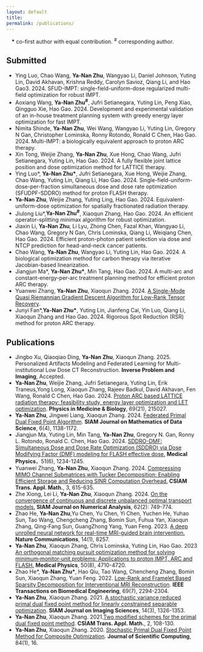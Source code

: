 ```yaml
---
layout: default
title:
permalink: /publications/
---
```

&emsp;**\*** co-first author with equal contribution.
*<sup>#</sup>* corresponding author.
## Submitted
- Ying Luo, Chao Wang, **Ya-Nan Zhu**, Wangyao Li, Daniel Johnson, Yuting Lin, David Akhavan, Krishna Reddy, Carolyn Savioz, Qiang Li, and Hao Gao3. 2024. SFUD-IMPT: single-field-uniform-dose regularized multi-field optimization for robust IMPT.
- Aoxiang Wang, **Ya-Nan Zhu<sup>#</sup>**, Jufri Setianegara, Yuting Lin, Peng Xiao, Qingguo Xie, Hao Gao. 2024. Development and experimental validation of an in-house treatment planning system with greedy energy layer optimization for fast IMPT.
- Nimita Shinde, **Ya-Nan Zhu**, Wei Wang, Wangyao Li, Yuting Lin, Gregory N Gan, Christopher Lominska, Ronny Rotondo, Ronald C Chen, Hao Gao. 2024. Multi-IMPT: a biologically equivalent approach to proton ARC therapy.
- Xin Tong, Weijie Zhang, **Ya-Nan Zhu**, Xue Hong, Chao Wang, Jufri Setianegara, Yuting Lin, Hao Gao. 2024. A fully flexible joint lattice position and dose optimization method for LATTICE therapy.
- Ying Luo\*, **Ya-Nan Zhu\***, Jufri Setianegara, Xue Hong, Weijie Zhang, Chao Wang, Yuting Lin, Qiang Li, Hao Gao. 2024. Single-field-uniform-dose-per-fraction simultaneous dose and dose rate optimization (SFUDPF-SDDRO) method for proton FLASH therapy.
- **Ya-Nan Zhu**, Weijie Zhang, Yuting Ling, Hao Gao. 2024. Equivalent-uniform-dose optimization for spatially fractionated radiation therapy.
- Jiulong Liu\*,**Ya-Nan Zhu<sup>#</sup>**, Xiaoqun Zhang, Hao Gao. 2024. An efficient operator-splitting minimax algorithm for robust optimization.
- Jiaxin Li, **Ya-Nan Zhu**, Li Lyu, Zhong Chen, Fazal Khan, Wangyao Li, Chao Wang, Gregory N Gan, Chris Lominska, Qiang Li, Weiqiang Chen, Hao Gao. 2024. Efficient proton-photon patient selection via dose and NTCP prediction for head-and-neck cancer patients.
- Chao Wang, **Ya-Nan Zhu**, Wangyao Li, Yuting Lin, Hao Gao. 2024. A biological optimization method for carbon therapy via iterative Jacobian-based linearization.
- Jiangjun Ma\*, **Ya-Nan Zhu\***,  Min Tang, Hao Gao. 2024. A multi-arc and constant-energy-per-arc treatment planning method for efficient proton ARC therapy.
- Yuanwei Zhang, **Ya-Nan Zhu**, Xiaoqun Zhang. 2024. [A Single-Mode Quasi Riemannian Gradient Descent Algorithm for Low-Rank Tensor Recovery](https://arxiv.org/abs/2401.15925).
- Junyi Fan\*,**Ya-Nan Zhu\***, Yuting Lin, Jianfeng Cai, Yin Luo, Qiang Li, Xiaoqun Zhang and Hao Gao. 2024. Rigorous Spot Reduction (RSR) method for proton ARC therapy.


## Publications
- Jingbo Xu, Qiaoqiao Ding, **Ya-Nan Zhu**, Xiaoqun Zhang. 2025. Personalized Artifacts Modeling and Federated Learning for Multi-institutional Low Dose CT Reconstruction. **Inverse Problem and Imaging**, Accepted.
- **Ya-Nan Zhu**, Weijie Zhang, Jufri Setianegara, Yuting Lin, Erik Traneus,Yong Long, Xiaoqun Zhang, Rajeev Badkul, David Akhavan, Fen Wang, Ronald C Chen,
  Hao Gao. 2024. [Proton ARC based LATTICE radiation therapy: feasibility study, energy layer optimization and LET optimization](https://iopscience.iop.org/article/10.1088/1361-6560/ad8855). **Physics in Medicine & Biology**, 69(21), 215027.
- **Ya-Nan Zhu**, Jingwei Liang, Xiaoqun Zhang. 2024. [Federated Primal Dual Fixed Point Algorithm](https://epubs.siam.org/doi/full/10.1137/23M1565528). **SIAM Journal on Mathematics of Data Science**, 6(4), 1138-1172.
- Jiangjun Ma, Yuting Lin, Min Tang, **Ya-Nan Zhu**, Gregory N. Gan, Ronny L. Rotondo, Ronald C. Chen, Hao Gao. 2024. [SDDRO-DMF: Simultaneous Dose and Dose Rate Optimization (SDDRO) via Dose Modifying Factor (DMF) modeling for FLASH effective dose.](https://aapm.onlinelibrary.wiley.com/doi/abs/10.1002/mp.17251) **Medical Physics**，51(6), 1234-1245.
- Yuanwei Zhang, **Ya-Nan Zhu**, Xiaoqun Zhang. 2024. [Compressing MIMO Channel Submatrices with Tucker Decomposition: Enabling Efficient Storage and Reducing SINR Computation Overhead.](https://doc.global-sci.org/uploads/admin/article_pdf/20240531/360455fb6f5e27905f773bfebfc84d25.pdf) **CSIAM Trans. Appl. Math.**, 3, 615-635.
- Zhe Xiong, Lei Li, **Ya-Nan Zhu**, Xiaoqun Zhang. 2024. [On the convergence of continuous and discrete unbalanced optimal transport models.](https://epubs.siam.org/doi/abs/10.1137/22M1520748?journalCode=sjnaam) **SIAM Journal on Numerical Analysis**, 62(2): 749-774.
- Zhao He, **Ya-Nan Zhu**,Yu Chen, Yu Chen, Yi Chen, Yuchen He, Yuhao Sun, Tao Wang, Chengcheng Zhang, Bomin Sun, Fuhua Yan, Xiaoqun Zhang, Qing-Fang Sun, GuangZhong Yang, Yuan Feng. 2023. [A deep unrolled neural network for real-time MRI-guided brain intervention.](https://www.nature.com/articles/s41467-023-43966-w) **Nature Communications**, 14(1), 8257.
- **Ya-Nan Zhu**, Xiaoqun Zhang, Chris Lominska, Yuting Lin, Hao Gao. 2023 [An orthogonal matching pursuit optimization method for solving minimum‐monitor‐unit problems: Applications to proton IMPT, ARC and FLASH.](https://aapm.onlinelibrary.wiley.com/doi/abs/10.1002/mp.16577) **Medical Physics**, 50(8), 4710-4720.  
- Zhao He\*, **Ya-Nan Zhu\***, Hao Qiu, Tao Wang, Chencheng Zhang, Bomin Sun, Xiaoqun Zhang, Yuan Feng. 2022. [Low-Rank and Framelet Based Sparsity Decomposition for Interventional MRI Reconstruction](https://ieeexplore.ieee.org/abstract/document/9678015). **IEEE Transactions on Biomedical Engineering**, 69(7), 2294-2304.
- **Ya-Nan Zhu**, Xiaoqun Zhang. 2021. [A stochastic variance reduced primal dual fixed point method for linearly constrained separable optimization](https://epubs.siam.org/doi/abs/10.1137/20M1354398). **SIAM Journal on Imaging Sciences**, 14(3), 1326-1353.
- **Ya-Nan Zhu**, Xiaoqun Zhang. 2021.[Two modified schemes for the primal dual fixed point method](https://global-sci.org/intro/article_detail/csiam-am/18656.html). **CSIAM Trans. Appl. Math.**, 2, 108-130.
- **Ya-Nan Zhu**, Xiaoqun Zhang. 2020. [Stochastic Primal Dual Fixed Point Method for Composite Optimization](https://link.springer.com/article/10.1007/s10915-020-01265-2). **Journal of Scientific Computing**, 84(1), 16.




  

